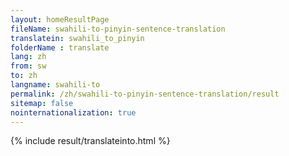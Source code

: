 ```yaml
---
layout: homeResultPage
fileName: swahili-to-pinyin-sentence-translation
translatein: swahili_to_pinyin
folderName : translate
lang: zh
from: sw
to: zh
langname: swahili-to
permalink: /zh/swahili-to-pinyin-sentence-translation/result
sitemap: false
nointernationalization: true
---
```

{% include result/translateinto.html %}

<script src="/js/result/translation.js" data-foldername="{{page.folderName}}" data-lang="{{page.lang}}"></script>
